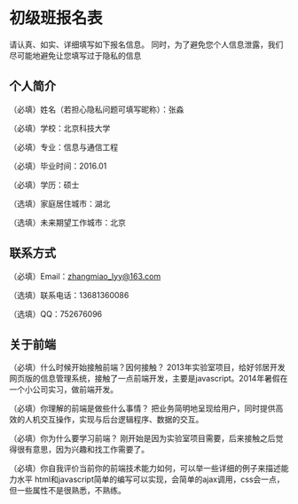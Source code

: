 # 初级班报名表

请认真、如实、详细填写如下报名信息。
同时，为了避免您个人信息泄露，我们尽可能地避免让您填写过于隐私的信息

## 个人简介

（必填）姓名（若担心隐私问题可填写昵称）：张淼

（必填）学校：北京科技大学

（必填）专业：信息与通信工程

（必填）毕业时间：2016.01

（必填）学历：硕士

（选填）家庭居住城市：湖北

（选填）未来期望工作城市：北京


## 联系方式

（必填）Email：zhangmiao_lyy@163.com

（选填）联系电话：13681360086

（选填）QQ：752676096


## 关于前端

（必填）什么时候开始接触前端？因何接触？
    2013年实验室项目，给好邻居开发网页版的信息管理系统，接触了一点前端开发，主要是javascript。2014年暑假在一个小公司实习，做前端开发。

（必填）你理解的前端是做些什么事情？
    把业务简明地呈现给用户，同时提供高效的人机交互操作，实现与后台逻辑程序、数据的交互。

（必填）你为什么要学习前端？
    刚开始是因为实验室项目需要，后来接触之后觉得很有意思，因为兴趣和找工作需要了。

（必填）你自我评价当前你的前端技术能力如何，可以举一些详细的例子来描述能力水平
    html和javascript简单的编写可以实现，会简单的ajax调用，css会一点，但一些属性不是很熟悉，不熟练。

